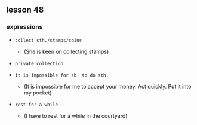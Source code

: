 ## lesson 48

### expressions

- `collect sth./stamps/coins`
    - (She is keen on collecting stamps)

- `private collection`

- `it is impossible for sb. to do sth.`
    - (It is impossible for me to accept your money. Act quickly. Put it into my pocket)

- `rest for a while`
    - (I have to rest for a while in the courtyard)